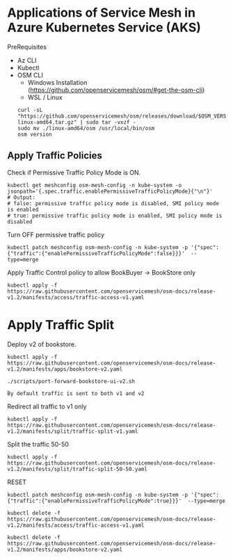 # Applications of Service Mesh in Azure Kubernetes Service (AKS)

PreRequisites
- Az CLI
- Kubectl
- OSM CLI 
  - Windows Installation (https://github.com/openservicemesh/osm/#get-the-osm-cli)
  - WSL / Linux
  ```
  curl -sL "https://github.com/openservicemesh/osm/releases/download/$OSM_VERSION/osm-$OSM_VERSION-linux-amd64.tar.gz" | sudo tar -vxzf -
  sudo mv ./linux-amd64/osm /usr/local/bin/osm
  osm version
  ```

## Apply Traffic Policies

Check if Permissive Traffic Policy Mode is ON. 

  ```
  kubectl get meshconfig osm-mesh-config -n kube-system -o jsonpath='{.spec.traffic.enablePermissiveTrafficPolicyMode}{"\n"}'
  # Output:
  # false: permissive traffic policy mode is disabled, SMI policy mode is enabled
  # true: permissive traffic policy mode is enabled, SMI policy mode is disabled
  ```

Turn OFF permissive traffic policy
```
kubectl patch meshconfig osm-mesh-config -n kube-system -p '{"spec":{"traffic":{"enablePermissiveTrafficPolicyMode":false}}}'  --type=merge
```

Apply Traffic Control policy to allow BookBuyer -> BookStore only
```
kubectl apply -f https://raw.githubusercontent.com/openservicemesh/osm-docs/release-v1.2/manifests/access/traffic-access-v1.yaml
```

# Apply Traffic Split

Deploy v2 of bookstore.

```
kubectl apply -f https://raw.githubusercontent.com/openservicemesh/osm-docs/release-v1.2/manifests/apps/bookstore-v2.yaml

./scripts/port-forward-bookstore-ui-v2.sh

By default traffic is sent to both v1 and v2
```

Redirect all traffic to v1 only 
```
kubectl apply -f https://raw.githubusercontent.com/openservicemesh/osm-docs/release-v1.2/manifests/split/traffic-split-v1.yaml
```

Split the traffic 50-50
```
kubectl apply -f https://raw.githubusercontent.com/openservicemesh/osm-docs/release-v1.2/manifests/split/traffic-split-50-50.yaml
```



RESET

```
kubectl patch meshconfig osm-mesh-config -n kube-system -p '{"spec":{"traffic":{"enablePermissiveTrafficPolicyMode":true}}}'  --type=merge

kubectl delete -f https://raw.githubusercontent.com/openservicemesh/osm-docs/release-v1.2/manifests/access/traffic-access-v1.yaml

kubectl delete -f https://raw.githubusercontent.com/openservicemesh/osm-docs/release-v1.2/manifests/apps/bookstore-v2.yaml

```







